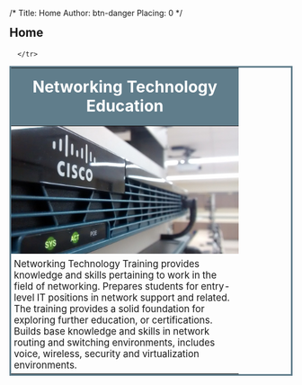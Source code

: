 /*
Title: Home
Author: btn-danger
Placing: 0
*/

<h2 style="margin-top:0px;">Home</h2>
<table width="409" class="table table-bordered table-responsive" style="margin-top:10px;border:3px solid #607D8B;">
  <tbody>
	  <tr>
	      <td colspan="1" width="391" height="12" style="background-color:#607D8B;">
		  <p align="center">
		      <strong><font style="font-size:2em;color:white;">Networking Technology Education</font></strong>
		  </p>
	      </td>

	  </tr>
  </tbody>
  <tr>
    <td style="padding:0px;">
     <img class="img" src="images/full/documents-export-2015-03-06/IMG_20150304_181711.jpg" style="max-width:100%"/>
<!-- <img class="img" src="images/full/modified.jpg" style="max-width:100%"/> -->
     <p style="margin:5px;font-size:1.2em;">Networking Technology Training provides knowledge and skills pertaining to work in the field of networking. Prepares students for entry-level IT positions in network support and related.  The training provides a solid foundation for exploring further education, or certifications. Builds base knowledge and skills in network routing and switching environments, includes voice, wireless, security and virtualization environments.</p>
    </td>
  </tr>
</table>
